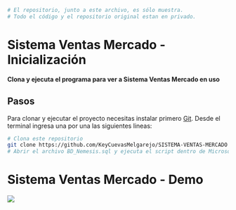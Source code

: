 ```bash
# El repositorio, junto a este archivo, es sólo muestra. 
# Todo el código y el repositorio original estan en privado.
```
# Sistema Ventas Mercado - Inicialización

**Clona y ejecuta el programa para ver a Sistema Ventas Mercado en uso**

## Pasos

Para clonar y ejecutar el proyecto necesitas instalar primero [Git](https://git-scm.com). Desde el terminal ingresa una por una las siguientes lineas:

```bash
# Clona este repositorio
git clone https://github.com/KeyCuevasMelgarejo/SISTEMA-VENTAS-MERCADO
# Abrir el archivo BD_Nemesis.sql y ejecuta el script dentro de Microsoft SQL Server.
```

# Sistema Ventas Mercado - Demo
![](Demo.gif)

